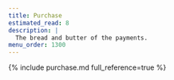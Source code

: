 ```yaml
---
title: Purchase
estimated_read: 8
description: |
  The bread and butter of the payments.
menu_order: 1300
---
```


{% include purchase.md full_reference=true %}
